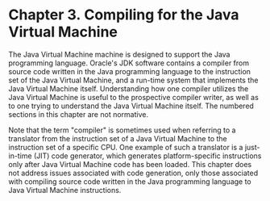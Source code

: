 # Chapter 3. Compiling for the Java Virtual Machine

The Java Virtual Machine machine is designed to support the Java programming language. Oracle's JDK software contains a compiler from source code written in the Java programming language to the instruction set of the Java Virtual Machine, and a run-time system that implements the Java Virtual Machine itself. Understanding how one compiler utilizes the Java Virtual Machine is useful to the prospective compiler writer, as well as to one trying to understand the Java Virtual Machine itself. The numbered sections in this chapter are not normative.

Note that the term "compiler" is sometimes used when referring to a translator from the instruction set of a Java Virtual Machine to the instruction set of a specific CPU. One example of such a translator is a just-in-time \(JIT\) code generator, which generates platform-specific instructions only after Java Virtual Machine code has been loaded. This chapter does not address issues associated with code generation, only those associated with compiling source code written in the Java programming language to Java Virtual Machine instructions.

